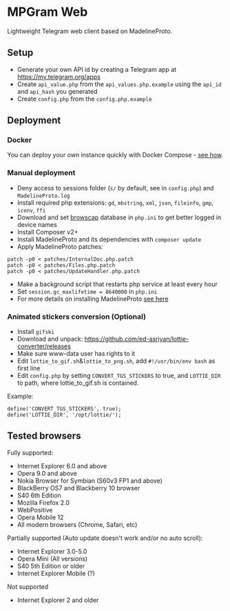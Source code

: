 # MPGram Web

Lightweight Telegram web client based on MadelineProto.

## Setup

- Generate your own API id by creating a Telegram app at <a href="https://my.telegram.org/apps">https://my.telegram.org/apps</a> 
- Create `api_value.php` from the `api_values.php.example` using the `api_id` and `api_hash` you generated
- Create `config.php` from the `config.php.example`

## Deployment

### Docker

You can deploy your own instance quickly with Docker Compose - [see how](https://github.com/shinovon/mpgram-web/blob/main/docker/README.md).

### Manual deployment

- Deny access to sessions folder (`s/` by default, see in `config.php`) and `MadelineProto.log`
- Install required php extensions: `gd`, `mbstring`, `xml`, `json`, `fileinfo`, `gmp`, `iconv`, `ffi`
- Download and set [browscap](https://browscap.org/) database in `php.ini` to get better logged in device names
- Install Composer v2+
- Install MadelineProto and its dependencies with `composer update`
- Apply MadelineProto patches:
```
patch -p0 < patches/InternalDoc.php.patch
patch -p0 < patches/Files.php.patch
patch -p0 < patches/UpdateHandler.php.patch
```
- Make a background script that restarts php service at least every hour
- Set `session.gc_maxlifetime = 8640000` in `php.ini`
- For more details on installing MadelineProto <a href="https://docs.madelineproto.xyz/docs/REQUIREMENTS.html">see here</a>

### Animated stickers conversion (Optional)

- Install `gifski`
- Download and unpack: https://github.com/ed-asriyan/lottie-converter/releases
- Make sure www-data user has rights to it
- Edit `lottie_to_gif.sh`&`lottie_to_png.sh`, add `#!/usr/bin/env bash` as first line
- Edit `config.php` by setting `CONVERT_TGS_STICKERS` to true, and `LOTTIE_DIR` to path, where lottie_to_gif.sh is contained.

Example:
```
define('CONVERT_TGS_STICKERS', true);
define('LOTTIE_DIR', '/opt/lottie/');
```

## Tested browsers

Fully supported:

- Internet Explorer 6.0 and above
- Opera 9.0 and above
- Nokia Browser for Symbian (S60v3 FP1 and above)
- BlackBerry OS7 and Blackberry 10 browser
- S40 6th Edition
- Mozilla Firefox 2.0
- WebPositive
- Opera Mobile 12
- All modern browsers (Chrome, Safari, etc)

Partially supported (Auto update doesn't work and/or no auto scroll):

- Internet Explorer 3.0-5.0
- Opera Mini (All versions)
- S40 5th Edition or older
- Internet Explorer Mobile (?)

Not supported
- Internet Explorer 2 and older

